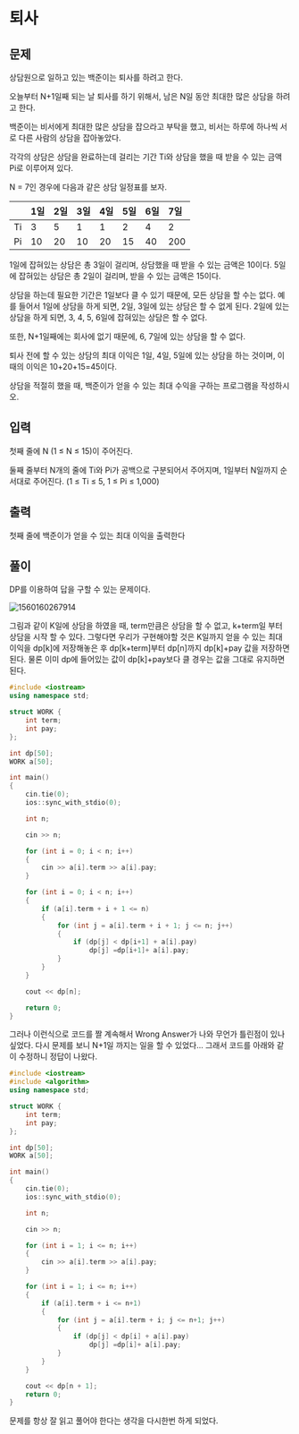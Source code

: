 # 퇴사

## 문제

상담원으로 일하고 있는 백준이는 퇴사를 하려고 한다.

오늘부터 N+1일째 되는 날 퇴사를 하기 위해서, 남은 N일 동안 최대한 많은 상담을 하려고 한다.

백준이는 비서에게 최대한 많은 상담을 잡으라고 부탁을 했고, 비서는 하루에 하나씩 서로 다른 사람의 상담을 잡아놓았다.

각각의 상담은 상담을 완료하는데 걸리는 기간 Ti와 상담을 했을 때 받을 수 있는 금액 Pi로 이루어져 있다.

N = 7인 경우에 다음과 같은 상담 일정표를 보자.

|      | 1일  | 2일  | 3일  | 4일  | 5일  | 6일  | 7일  |
| :--- | :--- | :--- | :--- | :--- | :--- | :--- | :--- |
| Ti   | 3    | 5    | 1    | 1    | 2    | 4    | 2    |
| Pi   | 10   | 20   | 10   | 20   | 15   | 40   | 200  |

1일에 잡혀있는 상담은 총 3일이 걸리며, 상담했을 때 받을 수 있는 금액은 10이다. 5일에 잡혀있는 상담은 총 2일이 걸리며, 받을 수 있는 금액은 15이다.

상담을 하는데 필요한 기간은 1일보다 클 수 있기 때문에, 모든 상담을 할 수는 없다. 예를 들어서 1일에 상담을 하게 되면, 2일, 3일에 있는 상담은 할 수 없게 된다. 2일에 있는 상담을 하게 되면, 3, 4, 5, 6일에 잡혀있는 상담은 할 수 없다.

또한, N+1일째에는 회사에 없기 때문에, 6, 7일에 있는 상담을 할 수 없다.

퇴사 전에 할 수 있는 상담의 최대 이익은 1일, 4일, 5일에 있는 상담을 하는 것이며, 이때의 이익은 10+20+15=45이다.

상담을 적절히 했을 때, 백준이가 얻을 수 있는 최대 수익을 구하는 프로그램을 작성하시오.

## 입력

첫째 줄에 N (1 ≤ N ≤ 15)이 주어진다.

둘째 줄부터 N개의 줄에 Ti와 Pi가 공백으로 구분되어서 주어지며, 1일부터 N일까지 순서대로 주어진다. (1 ≤ Ti ≤ 5, 1 ≤ Pi ≤ 1,000)

## 출력

첫째 줄에 백준이가 얻을 수 있는 최대 이익을 출력한다



## 풀이

DP를 이용하여 답을 구할 수 있는 문제이다.

![1560160267914](C:\Users\LHMuser\AppData\Roaming\Typora\typora-user-images\1560160267914.png)

그림과 같이 K일에 상담을 하였을 때, term만큼은 상담을 할 수 없고, k+term일 부터 상담을 시작 할 수 있다. 그렇다면 우리가 구현해야할 것은 K일까지 얻을 수 있는 최대 이익을 dp[k]에 저장해놓은 후 dp[k+term]부터 dp[n]까지 dp[k]+pay 값을 저장하면 된다. 물론 이미 dp에 들어있는 값이 dp[k]+pay보다 클 경우는 값을 그대로 유지하면 된다.

```c++
#include <iostream>
using namespace std;

struct WORK {
	int term;
	int pay;
};

int dp[50];
WORK a[50];

int main()
{
	cin.tie(0);
	ios::sync_with_stdio(0);

	int n;

	cin >> n;

	for (int i = 0; i < n; i++)
	{
		cin >> a[i].term >> a[i].pay;
	}

	for (int i = 0; i < n; i++)
	{
		if (a[i].term + i + 1 <= n)
		{
			for (int j = a[i].term + i + 1; j <= n; j++)
			{
				if (dp[j] < dp[i+1] + a[i].pay)
					dp[j] =dp[i+1]+ a[i].pay;
			}
		}
	}

	cout << dp[n];

	return 0;
}
```

그러나 이런식으로 코드를 짤 계속해서 Wrong Answer가 나와 무언가 틀린점이 있나 싶었다. 다시 문제를 보니 N+1일 까지는 일을 할 수 있었다... 그래서 코드를 아래와 같이 수정하니 정답이 나왔다.

```c++
#include <iostream>
#include <algorithm>
using namespace std;

struct WORK {
	int term;
	int pay;
};

int dp[50];
WORK a[50];

int main()
{
	cin.tie(0);
	ios::sync_with_stdio(0);

	int n;

	cin >> n;

	for (int i = 1; i <= n; i++)
	{
		cin >> a[i].term >> a[i].pay;
	}

	for (int i = 1; i <= n; i++)
	{
		if (a[i].term + i <= n+1)
		{
			for (int j = a[i].term + i; j <= n+1; j++)
			{
				if (dp[j] < dp[i] + a[i].pay)
					dp[j] =dp[i]+ a[i].pay;
			}
		}
	}

	cout << dp[n + 1];
	return 0;
}
```

문제를 항상 잘 읽고 풀어야 한다는 생각을 다시한번 하게 되었다.